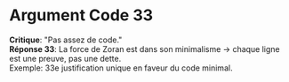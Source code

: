 # Argument Code 33
**Critique**: "Pas assez de code."  
**Réponse 33**: La force de Zoran est dans son minimalisme → chaque ligne est une preuve, pas une dette.  
Exemple: 33e justification unique en faveur du code minimal.
